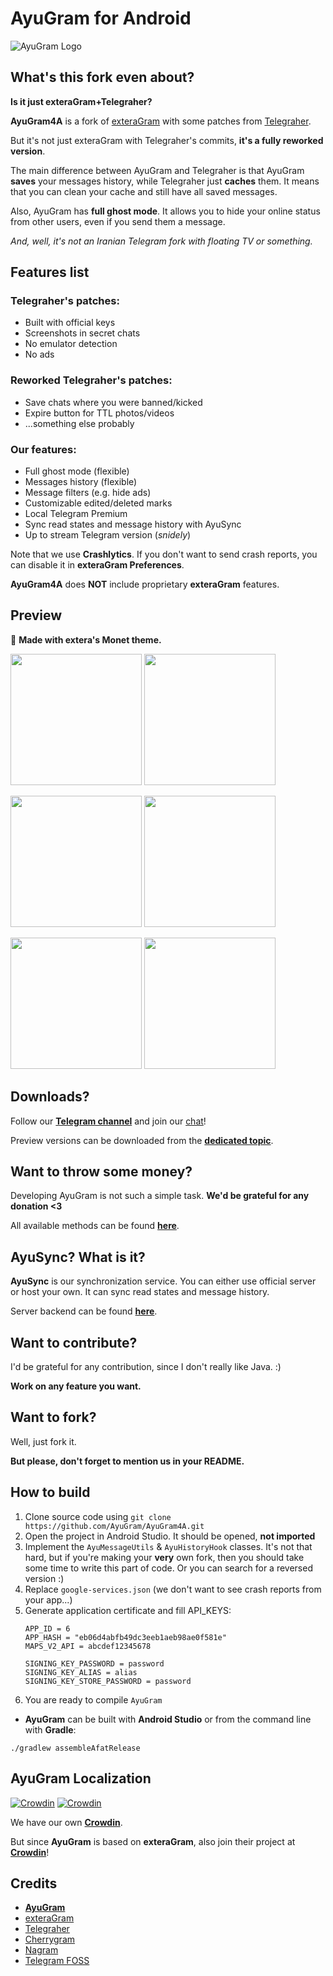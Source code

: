 # AyuGram for Android

![AyuGram Logo](.github/AyuGram.png)

## What's this fork even about?

**Is it just exteraGram+Telegraher?**

**AyuGram4A** is a fork of [exteraGram](https://github.com/exteraSquad/exteraGram) with
some patches from [Telegraher](https://github.com/nikitasius/Telegraher).

But it's not just exteraGram with Telegraher's commits, **it's a fully reworked version**.

The main difference between AyuGram and Telegraher is that AyuGram **saves** your messages history,
while Telegraher just **caches** them.
It means that you can clean your cache and still have all saved messages.

Also, AyuGram has **full ghost mode**.
It allows you to hide your online status from other users, even if you send them
a message.

*And, well, it's not an Iranian Telegram fork with floating TV or something.*

## Features list

### Telegraher's patches:

- Built with official keys
- Screenshots in secret chats
- No emulator detection
- No ads

### Reworked Telegraher's patches:

- Save chats where you were banned/kicked
- Expire button for TTL photos/videos
- ...something else probably

### Our features:

- Full ghost mode (flexible)
- Messages history (flexible)
- Message filters (e.g. hide ads)
- Customizable edited/deleted marks
- Local Telegram Premium
- Sync read states and message history with AyuSync
- Up to stream Telegram version (*snidely*)

Note that we use **Crashlytics**.
If you don't want to send crash reports, you can disable it in **exteraGram Preferences**.

**AyuGram4A** does **NOT** include proprietary **exteraGram** features.

## Preview

💖 **Made with extera's Monet theme.**

<img src='.github/demos/demo1.png' width='210'> <img src='.github/demos/demo2.png' width='210'>

<img src='.github/demos/demo3.png' width='210'> <img src='.github/demos/demo4.png' width='210'>

<img src='.github/demos/demo5.png' width='210'> <img src='.github/demos/demo6.png' width='210'>

## Downloads?

Follow our **[Telegram channel](https://t.me/ayugram1338)** and join our [chat](https://t.me/ayugramchat)!

Preview versions can be downloaded
from the **[dedicated topic](https://t.me/ayugramchat/1238)**.

## Want to throw some money?

Developing AyuGram is not such a simple task.
**We'd be grateful for any donation <3**

All available methods can be found **[here](https://ayusync.cloud/ui/donate)**.

## AyuSync? What is it?

**AyuSync** is our synchronization service.
You can either use official server or host your own.
It can sync read states and message history.

Server backend can be found **[here](https://github.com/AyuGram/AyuSyncBackend)**.

## Want to contribute?

I'd be grateful for any contribution, since I don't really like Java. :)

**Work on any feature you want.**

## Want to fork?

Well, just fork it.

**But please, don't forget to mention us in your README.**

## How to build

1. Clone source code using `git clone https://github.com/AyuGram/AyuGram4A.git`
2. Open the project in Android Studio. It should be opened, **not imported**
3. Implement the `AyuMessageUtils` & `AyuHistoryHook` classes. It's not that hard, but if you're
   making your **very** own fork, then you should take some time to write this part of code. Or you can search for a reversed version :)
4. Replace `google-services.json` (we don't want to see crash reports from your app...)
5. Generate application certificate and fill API_KEYS:
   ```
   APP_ID = 6
   APP_HASH = "eb06d4abfb49dc3eeb1aeb98ae0f581e"
   MAPS_V2_API = abcdef12345678
   
   SIGNING_KEY_PASSWORD = password
   SIGNING_KEY_ALIAS = alias
   SIGNING_KEY_STORE_PASSWORD = password
   ```
6. You are ready to compile `AyuGram`

- **AyuGram** can be built with **Android Studio** or from the command line with **Gradle**:

```
./gradlew assembleAfatRelease
```

## AyuGram Localization

[![Crowdin](https://badges.crowdin.net/ayugram/localized.svg)](https://crowdin.com/project/ayugram)
[![Crowdin](https://badges.crowdin.net/exteralocales/localized.svg)](https://crowdin.com/project/exteralocales)

We have our own **[Crowdin](https://crowdin.com/project/ayugram)**.

But since **AyuGram** is based on **exteraGram**, also join their project
at **[Crowdin](https://crowdin.com/project/exteralocales)**!

## Credits

- **[AyuGram](https://github.com/AyuGram/AyuGram4A)**
- [exteraGram](https://github.com/exteraSquad/exteraGram)
- [Telegraher](https://github.com/nikitasius/Telegraher)
- [Cherrygram](https://github.com/arsLan4k1390/Cherrygram)
- [Nagram](https://github.com/NextAlone/Nagram)
- [Telegram FOSS](https://github.com/Telegram-FOSS-Team/Telegram-FOSS)
